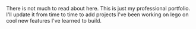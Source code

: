 There is not much to read about here. This is just my professional portfolio. I'll update it from time to time to add projects I've been working on lego on cool new features I've learned to build. 